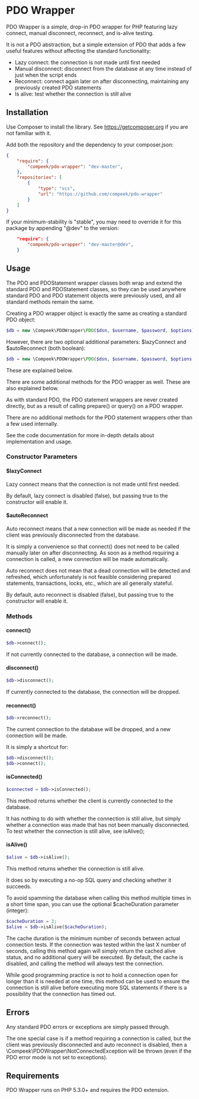 PDO Wrapper
===========

PDO Wrapper is a simple, drop-in PDO wrapper for PHP featuring lazy connect, manual disconnect, reconnect, and is-alive
testing.

It is not a PDO abstraction, but a simple extension of PDO that adds a few useful features without affecting the
standard functionality:

- Lazy connect: the connection is not made until first needed
- Manual disconnect: disconnect from the database at any time instead of just when the script ends
- Reconnect: connect again later on after disconnecting, maintaining any previously created PDO statements
- Is alive: test whether the connection is still alive 

## Installation

Use Composer to install the library. See https://getcomposer.org if you are not familiar with it.

Add both the repository and the dependency to your composer.json:

```json
{
    "require": {
        "compeek/pdo-wrapper": "dev-master",
    },
    "repositories": [
        {
            "type": "vcs",
            "url": "https://github.com/compeek/pdo-wrapper"
        }
    ]
}
```

If your minimum-stability is "stable", you may need to override it for this package by appending "@dev" to the version:

```json
    "require": {
        "compeek/pdo-wrapper": "dev-master@dev",
    }
```

## Usage

The PDO and PDOStatement wrapper classes both wrap and extend the standard PDO and PDOStatement classes, so they can be
used anywhere standard PDO and PDO statement objects were previously used, and all standard methods remain the same.

Creating a PDO wrapper object is exactly the same as creating a standard PDO object: 

```php
$db = new \Compeek\PDOWrapper\PDO($dsn, $username, $password, $options);
```

However, there are two optional additional parameters: $lazyConnect and $autoReconnect (both boolean):

```php
$db = new \Compeek\PDOWrapper\PDO($dsn, $username, $password, $options, $lazyConnect, $autoReconnect);
```

These are explained below.

There are some additional methods for the PDO wrapper as well. These are also explained below.

As with standard PDO, the PDO statement wrappers are never created directly, but as a result of calling prepare() or 
query() on a PDO wrapper.

There are no additional methods for the PDO statement wrappers other than a few used internally.

See the code documentation for more in-depth details about implementation and usage.

### Constructor Parameters

#### $lazyConnect

Lazy connect means that the connection is not made until first needed.

By default, lazy connect is disabled (false), but passing true to the constructor will enable it.

#### $autoReconnect

Auto reconnect means that a new connection will be made as needed if the client was previously disconnected from the
database.

It is simply a convenience so that connect() does not need to be called manually later on after disconnecting. As soon
as a method requiring a connection is called, a new connection will be made automatically.

Auto reconnect does not mean that a dead connection will be detected and refreshed, which unfortunately is not feasible
considering prepared statements, transactions, locks, etc., which are all generally stateful.

By default, auto reconnect is disabled (false), but passing true to the constructor will enable it.

### Methods

#### connect()

```php
$db->connect();
```

If not currently connected to the database, a connection will be made.

#### disconnect()

```php
$db->disconnect();
```

If currently connected to the database, the connection will be dropped.

#### reconnect()

```php
$db->reconnect();
```

The current connection to the database will be dropped, and a new connection will be made.

It is simply a shortcut for:

```php
$db->disconnect();
$db->connect();
```

#### isConnected()

```php
$connected = $db->isConnected();
```

This method returns whether the client is currently connected to the database.

It has nothing to do with whether the connection is still alive, but simply whether a connection was made that has not
been manually disconnected. To test whether the connection is still alive, see isAlive();

#### isAlive()

```php
$alive = $db->isAlive();
```

This method returns whether the connection is still alive.

It does so by executing a no-op SQL query and checking whether it succeeds.

To avoid spamming the database when calling this method multiple times in a short time span, you can use the optional
$cacheDuration parameter (integer):
 
```php
$cacheDuration = 3;
$alive = $db->isAlive($cacheDuration);
```
 
The cache duration is the minimum number of seconds between actual connection tests. If the connection was tested within
the last X number of seconds, calling this method again will simply return the cached alive status, and no additional
query will be executed. By default, the cache is disabled, and calling the method will always test the connection.

While good programming practice is not to hold a connection open for longer than it is needed at one time, this method
can be used to ensure the connection is still alive before executing more SQL statements if there is a possibility that
the connection has timed out.

## Errors

Any standard PDO errors or exceptions are simply passed through.

The one special case is if a method requiring a connection is called, but the client was previously disconnected and
auto reconnect is disabled, then a \Compeek\PDOWrapper\NotConnectedException will be thrown (even if the PDO error mode
is not set to exceptions).

## Requirements

PDO Wrapper runs on PHP 5.3.0+ and requires the PDO extension.
